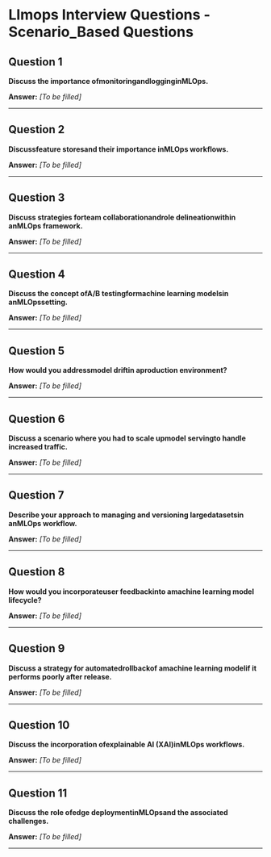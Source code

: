 # Llmops Interview Questions - Scenario_Based Questions

## Question 1

**Discuss the importance ofmonitoringandlogginginMLOps.**

**Answer:** _[To be filled]_

---

## Question 2

**Discussfeature storesand their importance inMLOps workflows.**

**Answer:** _[To be filled]_

---

## Question 3

**Discuss strategies forteam collaborationandrole delineationwithin anMLOps framework.**

**Answer:** _[To be filled]_

---

## Question 4

**Discuss the concept ofA/B testingformachine learning modelsin anMLOpssetting.**

**Answer:** _[To be filled]_

---

## Question 5

**How would you addressmodel driftin aproduction environment?**

**Answer:** _[To be filled]_

---

## Question 6

**Discuss a scenario where you had to scale upmodel servingto handle increased traffic.**

**Answer:** _[To be filled]_

---

## Question 7

**Describe your approach to managing and versioning largedatasetsin anMLOps workflow.**

**Answer:** _[To be filled]_

---

## Question 8

**How would you incorporateuser feedbackinto amachine learning model lifecycle?**

**Answer:** _[To be filled]_

---

## Question 9

**Discuss a strategy for automatedrollbackof amachine learning modelif it performs poorly after release.**

**Answer:** _[To be filled]_

---

## Question 10

**Discuss the incorporation ofexplainable AI (XAI)inMLOps workflows.**

**Answer:** _[To be filled]_

---

## Question 11

**Discuss the role ofedge deploymentinMLOpsand the associated challenges.**

**Answer:** _[To be filled]_

---

